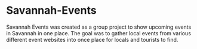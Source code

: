 # Savannah-Events
Savannah Events was created as a group project to show upcoming events in Savannah in one place. The goal was to gather local events from various different event websites into once place for locals and tourists to find.
